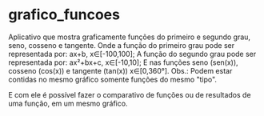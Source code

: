 # grafico_funcoes
Aplicativo que mostra graficamente funções do primeiro e segundo grau, seno, cosseno e tangente. Onde a função do primeiro grau pode ser representada por: ax+b, x∈[-100,100]; A função do segundo grau pode ser representada por: ax²+bx+c, x∈[-10,10]; E nas funções seno (sen(x)), cosseno (cos(x)) e tangente (tan(x)) x∈[0,360°].  Obs.: Podem estar contidas no mesmo gráfico somente funções do mesmo "tipo".

E com ele é possível fazer o comparativo de funções ou de resultados de uma função, em um mesmo gráfico.
